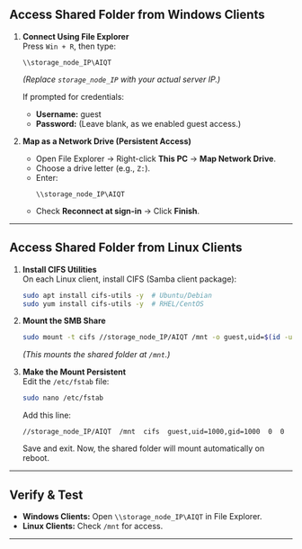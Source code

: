 ## Access Shared Folder from Windows Clients

1. **Connect Using File Explorer**  
   Press `Win + R`, then type:

   ```
   \\storage_node_IP\AIQT
   ```

   *(Replace `storage_node_IP` with your actual server IP.)*

   If prompted for credentials:
   - **Username:** guest  
   - **Password:** (Leave blank, as we enabled guest access.)

2. **Map as a Network Drive (Persistent Access)**  
   - Open File Explorer → Right-click **This PC** → **Map Network Drive**.  
   - Choose a drive letter (e.g., `Z:`).  
   - Enter:  
     ```
     \\storage_node_IP\AIQT
     ```  
   - Check **Reconnect at sign-in** → Click **Finish**.

---

## Access Shared Folder from Linux Clients

1. **Install CIFS Utilities**  
   On each Linux client, install CIFS (Samba client package):

   ```bash
   sudo apt install cifs-utils -y  # Ubuntu/Debian
   sudo yum install cifs-utils -y  # RHEL/CentOS
   ```

2. **Mount the SMB Share**  
   ```bash
   sudo mount -t cifs //storage_node_IP/AIQT /mnt -o guest,uid=$(id -u),gid=$(id -g)
   ```

   *(This mounts the shared folder at `/mnt`.)*

3. **Make the Mount Persistent**  
   Edit the `/etc/fstab` file:

   ```bash
   sudo nano /etc/fstab
   ```

   Add this line:

   ```
   //storage_node_IP/AIQT  /mnt  cifs  guest,uid=1000,gid=1000  0  0
   ```

   Save and exit. Now, the shared folder will mount automatically on reboot.

---

## Verify & Test

- **Windows Clients:** Open `\\storage_node_IP\AIQT` in File Explorer.  
- **Linux Clients:** Check `/mnt` for access.

---
